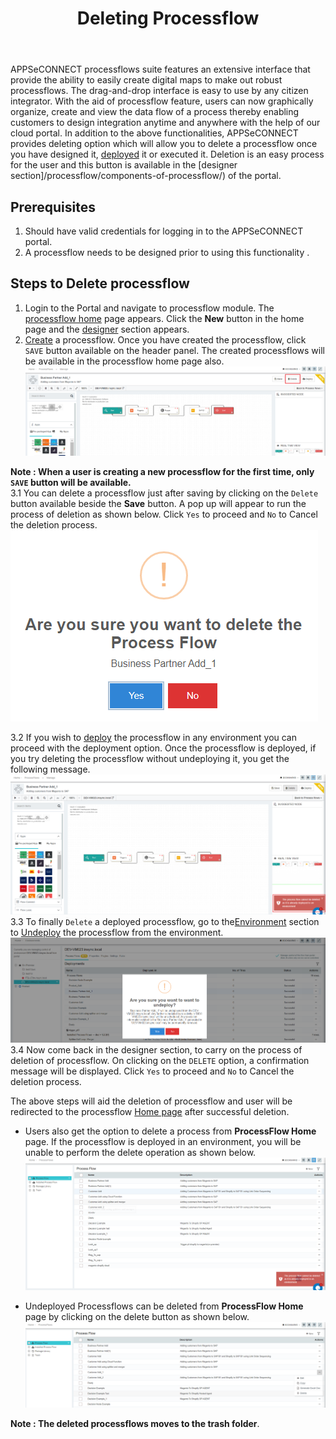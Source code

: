 ﻿---
title: "Deleting Processflow"
toc: true
tag: developers
category: "Processflow"
menus: 
    quickstartprocessflow:
        title: "Delete Processflow"
        weight: 4
        icon: fa fa-file-word-o
        identifier: deleteprocessflow
---

APPSeCONNECT processflows suite features an extensive interface that provide the ability to easily create digital maps to make out robust processflows. 
The drag-and-drop interface is easy to use by any citizen integrator. With the aid of processflow feature, users can now graphically organize, create and view the data flow of a process thereby enabling customers to design integration anytime and anywhere with the help of our cloud portal.
In addition to the above functionalities, APPSeCONNECT provides deleting option which will allow you to delete a processflow once you have designed it,
[deployed](/processflow/deploying-and-executing-processflow/) it or executed it. Deletion is an easy process for the user and this 
button is available in the [designer section]/processflow/components-of-processflow/) of the portal.

## Prerequisites

1.	Should have valid credentials for logging in to the APPSeCONNECT portal.
2.	A processflow needs to be designed prior to using this functionality .

## Steps to Delete processflow

1. Login to the Portal and navigate to processflow module. The [processflow home](/processflow/processflow-listing-page/) page appears. Click the **New** button in the home page and the [designer](/processflow/components-of-processflow/) section appears.    
2. [Create](/getting%20started/create-your-first-processflow/) a processflow. Once you have created the processflow, click `SAVE` button available on the header panel. The created processflows will be available in the processflow home page also. 
![pfdelete2](\staticfiles\processflow\media\pfdelete2.png) 

**Note : When a user is creating a new processflow for the first time, only `SAVE` button will be available.**                    
3.1 You can delete a processflow just after saving by clicking on the `Delete` button available beside the **Save** button. A pop up will appear to run the process of deletion as shown below. Click `Yes` to proceed and `No` to Cancel the deletion process.                             
![pfdelete3](\staticfiles\processflow\media\pfdelete3.png)          

3.2 If you wish to [deploy](/processflow/deploying-and-executing-processflow/) the processflow in any environment you can proceed with the 
deployment option. Once the processflow is deployed, if you try deleting the processflow without undeploying it, you get the 
following message.   
![pfdelete4](\staticfiles\processflow\media\pfdelete4.png)  
3.3 To finally `Delete` a deployed processflow, go to the[Environment](/deployment/Environment-Management/) section to [Undeploy](/processflow/deploying-and-executing-processflow/) 
the processflow from the environment.      
![pfdelete5](\staticfiles\processflow\media\pfdelete5.png)    
3.4 Now come back in the designer section, to carry on the process of deletion of processflow. On clicking on the `DELETE` option, a confirmation message will be displayed. Click `Yes` to proceed and `No` to Cancel the deletion process.                  

The above steps will aid the deletion of processflow and user will be redirected to the processflow [Home page](/processflow/processflow-listing-page/) after successful deletion.   

- Users also get the option to delete a process from **ProcessFlow Home** page. If the processflow is deployed in an environment, you will be unable to perform the 
delete operation as shown below.  
![pfdelete9](\staticfiles\processflow\media\pfdelete9.png)    

- Undeployed Processflows can be deleted from **ProcessFlow Home** page by clicking on the delete button as shown below.  
![pfdelete10](\staticfiles\processflow\media\pfdelete10.png)    

**Note : The deleted processflows moves to the trash folder**.

